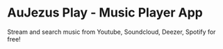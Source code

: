 # AuJezus Play - Music Player App

Stream and search music from Youtube, Soundcloud, Deezer, Spotify for free!
